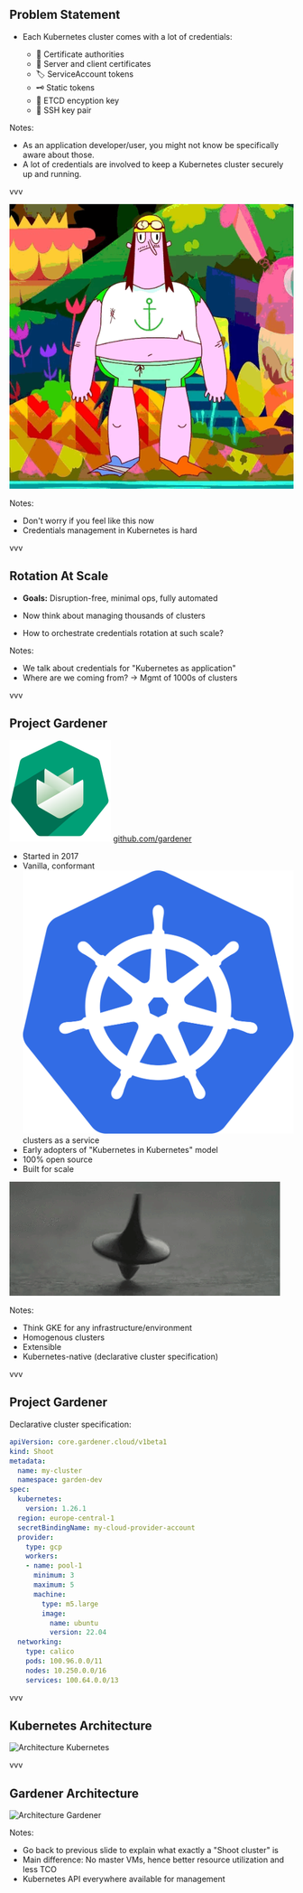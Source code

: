 ## Problem Statement

- Each Kubernetes cluster comes with a lot of credentials:

  - 🪪 Certificate authorities
  - 📝 Server and client certificates
  - 🏷️ ServiceAccount tokens
  - 🗝️ Static tokens
  - 🔐 ETCD encyption key
  - 🔑 SSH key pair

Notes:
- As an application developer/user, you might not know be specifically aware about those.
- A lot of credentials are involved to keep a Kubernetes cluster securely up and running.

vvv

![Rotation](../assets/rotate.gif)

Notes:
- Don't worry if you feel like this now
- Credentials management in Kubernetes is hard

vvv

## Rotation At Scale

- **Goals:** Disruption-free, minimal ops, fully automated

- Now think about managing thousands of clusters

- How to orchestrate credentials rotation at such scale?

Notes:
- We talk about credentials for "Kubernetes as application"
- Where are we coming from? -> Mgmt of 1000s of clusters

vvv

## Project Gardener

![Gardener](../assets/gardener.svg) [github.com/gardener](https://github.com/gardener)

- Started in 2017
- Vanilla, conformant ![Kubernetes](../assets/kubernetes.svg) clusters as a service
- Early adopters of "Kubernetes in Kubernetes" model
- 100% open source
- Built for scale

![Inception](../assets/inception.gif)
<!-- .element style="width: 20%" -->

Notes:
- Think GKE for any infrastructure/environment
- Homogenous clusters
- Extensible
- Kubernetes-native (declarative cluster specification)

vvv

## Project Gardener

Declarative cluster specification:

```yaml
apiVersion: core.gardener.cloud/v1beta1
kind: Shoot
metadata:
  name: my-cluster
  namespace: garden-dev
spec:
  kubernetes:
    version: 1.26.1
  region: europe-central-1
  secretBindingName: my-cloud-provider-account
  provider:
    type: gcp
    workers:
    - name: pool-1
      minimum: 3
      maximum: 5
      machine:
        type: m5.large
        image:
          name: ubuntu
          version: 22.04
  networking:
    type: calico
    pods: 100.96.0.0/11
    nodes: 10.250.0.0/16
    services: 100.64.0.0/13
```

vvv

## Kubernetes Architecture

![Architecture Kubernetes](../assets/architecture-kubernetes.png)
<!-- .element: class="r-stretch" -->

vvv

## Gardener Architecture

![Architecture Gardener](../assets/architecture-gardener.png)
<!-- .element: class="r-stretch" -->

Notes:
- Go back to previous slide to explain what exactly a "Shoot cluster" is
- Main difference: No master VMs, hence better resource utilization and less TCO
- Kubernetes API everywhere available for management
